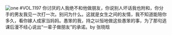 ![one](http://image.wufazhuce.com/Fjr9zaQl4a5f78ox476qSY8KR4nw)
#VOL.1197
你讨厌的人我绝不和他做朋友，你说别人坏话我也附和，你分手的男友我见一次打一次。别问为什么。这就是女生之间的友情，我不知道能陪你多久，看你嫁人成家当妈妈。愚笨的我，持之以恒地做这些愚笨的事，为了那句逃课后漫不经心说出“一辈子做朋友”的承诺。by 张晓晗